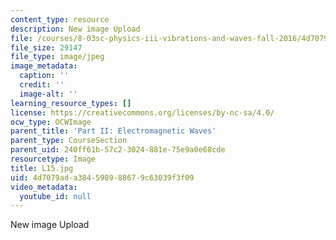 ```yaml
---
content_type: resource
description: New image Upload
file: /courses/8-03sc-physics-iii-vibrations-and-waves-fall-2016/4d7079ada384598988679c63039f3f09_L15.jpg
file_size: 29147
file_type: image/jpeg
image_metadata:
  caption: ''
  credit: ''
  image-alt: ''
learning_resource_types: []
license: https://creativecommons.org/licenses/by-nc-sa/4.0/
ocw_type: OCWImage
parent_title: 'Part II: Electromagnetic Waves'
parent_type: CourseSection
parent_uid: 240ff61b-57c2-3024-881e-75e9a0e68cde
resourcetype: Image
title: L15.jpg
uid: 4d7079ad-a384-5989-8867-9c63039f3f09
video_metadata:
  youtube_id: null
---
```

New image Upload